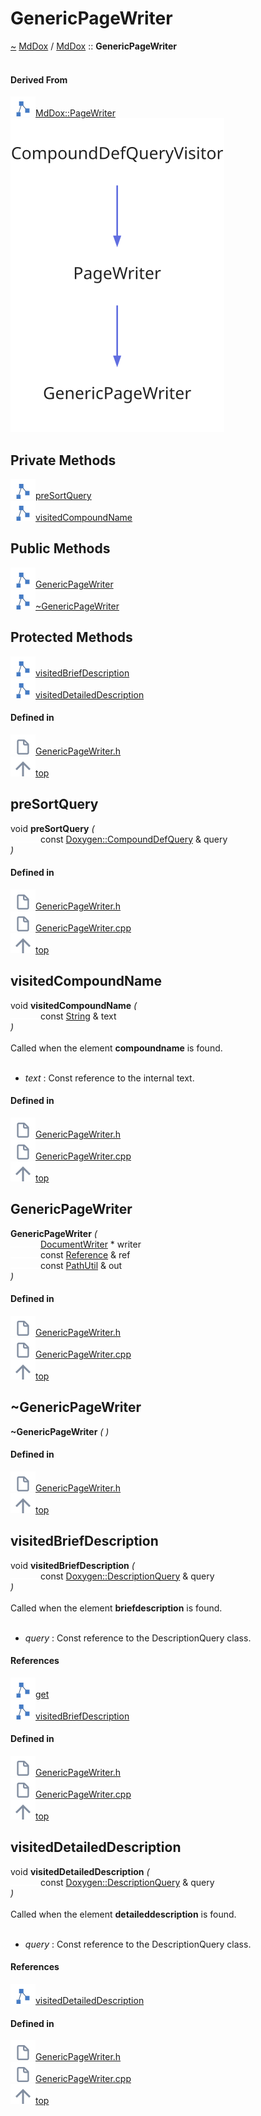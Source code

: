 <a id="genericpagewriter"></a>
<h1>GenericPageWriter</h1>
<a id="a01891"></a>
<a href="https://github.com/CharlesCarley/MdDox#~">~</a>
<a href="index.md#index">MdDox</a>
<span class="inline-text">/</span>
<a href="a01838.md#mddox">MdDox</a>
<span class="inline-text">::</span>
<span class="bold-text"><b>GenericPageWriter</b></span>
<br/>
<br/>
<a id="derived-from"></a>
<h4>Derived From</h4>
<div class="icon-link">
<img src="../images/class.svg"/><a href="a01955.md#pagewriter">MdDox::PageWriter</a>
</div>
<img src="../images/dot/internal-diagram-107.dot.svg"/><br/>
<a id="private-methods"></a>
<h2>Private Methods</h2>
<span class="icon-list-item"><a href="#presortquery" class="icon-list-item"><img src="../images/class.svg" class="icon-list-item"/><span class="icon-list-item">preSortQuery</span>
</a>
</span>
<br/>
<span class="icon-list-item"><a href="#visitedcompoundname" class="icon-list-item"><img src="../images/class.svg" class="icon-list-item"/><span class="icon-list-item">visitedCompoundName</span>
</a>
</span>
<br/>
<a id="public-methods"></a>
<h2>Public Methods</h2>
<span class="icon-list-item"><a href="#genericpagewriter" class="icon-list-item"><img src="../images/class.svg" class="icon-list-item"/><span class="icon-list-item">GenericPageWriter</span>
</a>
</span>
<br/>
<span class="icon-list-item"><a href="#~genericpagewriter" class="icon-list-item"><img src="../images/class.svg" class="icon-list-item"/><span class="icon-list-item">~GenericPageWriter</span>
</a>
</span>
<br/>
<a id="protected-methods"></a>
<h2>Protected Methods</h2>
<span class="icon-list-item"><a href="#visitedbriefdescription" class="icon-list-item"><img src="../images/class.svg" class="icon-list-item"/><span class="icon-list-item">visitedBriefDescription</span>
</a>
</span>
<br/>
<span class="icon-list-item"><a href="#visiteddetaileddescription" class="icon-list-item"><img src="../images/class.svg" class="icon-list-item"/><span class="icon-list-item">visitedDetailedDescription</span>
</a>
</span>
<br/>
<a id="defined-in"></a>
<h4>Defined in</h4>
<span class="icon-list-item"><a href="https://github.com/CharlesCarley/MdDox/blob/master/Source/MdDoxTree/GenericPageWriter.h#L34" class="icon-list-item"><img src="../images/file.svg" class="icon-list-item"/><span class="icon-list-item">GenericPageWriter.h</span>
</a>
</span>
<br/>
<span class="icon-list-item"><a href="#genericpagewriter" class="icon-list-item"><img src="../images/jumpToTop.svg" class="icon-list-item"/><span class="icon-list-item">top</span>
</a>
</span>
<a id="presortquery"></a>
<h2>preSortQuery</h2>
<span class="inline-text">void</span>
<span class="bold-text"><b>preSortQuery</b></span>
<span class="italic-text"><i>(</i></span>
<div class="paragraph">
<span class="paragraph"><img src="../images/horSpace24px.svg"/><span class="inline-text">const </span>
<a href="a02163.md#compounddefquery">Doxygen::CompoundDefQuery</a>
<span class="inline-text"> &amp;</span>
<span class="inline-text">query</span>
</span>
</div>
<span class="italic-text"><i>)</i></span>
<a id="defined-in"></a>
<h4>Defined in</h4>
<span class="icon-list-item"><a href="https://github.com/CharlesCarley/MdDox/blob/master/Source/MdDoxTree/GenericPageWriter.h#L36" class="icon-list-item"><img src="../images/file.svg" class="icon-list-item"/><span class="icon-list-item">GenericPageWriter.h</span>
</a>
</span>
<br/>
<span class="icon-list-item"><a href="https://github.com/CharlesCarley/MdDox/blob/master/Source/MdDoxTree/GenericPageWriter.cpp#L55" class="icon-list-item"><img src="../images/file.svg" class="icon-list-item"/><span class="icon-list-item">GenericPageWriter.cpp</span>
</a>
</span>
<br/>
<span class="icon-list-item"><a href="#genericpagewriter" class="icon-list-item"><img src="../images/jumpToTop.svg" class="icon-list-item"/><span class="icon-list-item">top</span>
</a>
</span>
<br/>
<a id="visitedcompoundname"></a>
<h2>visitedCompoundName</h2>
<span class="inline-text">void</span>
<span class="bold-text"><b>visitedCompoundName</b></span>
<span class="italic-text"><i>(</i></span>
<div class="paragraph">
<span class="paragraph"><img src="../images/horSpace24px.svg"/><span class="inline-text">const </span>
<a href="a01838.md#string">String</a>
<span class="inline-text"> &amp;</span>
<span class="inline-text">text</span>
</span>
</div>
<span class="italic-text"><i>)</i></span>
<br/>
<br/>
<span class="inline-text">Called when the element </span>
<span class="bold-text"><b>compoundname</b></span>
<span class="inline-text"> is found. </span>
<br/>
<br/>
<ul>
<li><span class="italic-text"><i>text</i></span>
<span class="inline-text">: </span>
<span class="inline-text">Const reference to the internal text. </span>
</li>
</ul>
<a id="defined-in"></a>
<h4>Defined in</h4>
<span class="icon-list-item"><a href="https://github.com/CharlesCarley/MdDox/blob/master/Source/MdDoxTree/GenericPageWriter.h#L38" class="icon-list-item"><img src="../images/file.svg" class="icon-list-item"/><span class="icon-list-item">GenericPageWriter.h</span>
</a>
</span>
<br/>
<span class="icon-list-item"><a href="https://github.com/CharlesCarley/MdDox/blob/master/Source/MdDoxTree/GenericPageWriter.cpp#L50" class="icon-list-item"><img src="../images/file.svg" class="icon-list-item"/><span class="icon-list-item">GenericPageWriter.cpp</span>
</a>
</span>
<br/>
<span class="icon-list-item"><a href="#genericpagewriter" class="icon-list-item"><img src="../images/jumpToTop.svg" class="icon-list-item"/><span class="icon-list-item">top</span>
</a>
</span>
<br/>
<a id="genericpagewriter"></a>
<h2>GenericPageWriter</h2>
<span class="bold-text"><b>GenericPageWriter</b></span>
<span class="italic-text"><i>(</i></span>
<div class="paragraph">
<span class="paragraph"><img src="../images/horSpace24px.svg"/><a href="a01871.md#documentwriter">DocumentWriter</a>
<span class="inline-text"> *</span>
<span class="inline-text">writer</span>
</span>
</div>
<div class="paragraph">
<span class="paragraph"><img src="../images/horSpace24px.svg"/><span class="inline-text">const </span>
<a href="a01979.md#reference">Reference</a>
<span class="inline-text"> &amp;</span>
<span class="inline-text">ref</span>
</span>
</div>
<div class="paragraph">
<span class="paragraph"><img src="../images/horSpace24px.svg"/><span class="inline-text">const </span>
<a href="a02091.md#pathutil">PathUtil</a>
<span class="inline-text"> &amp;</span>
<span class="inline-text">out</span>
</span>
</div>
<span class="italic-text"><i>)</i></span>
<a id="defined-in"></a>
<h4>Defined in</h4>
<span class="icon-list-item"><a href="https://github.com/CharlesCarley/MdDox/blob/master/Source/MdDoxTree/GenericPageWriter.h#L41" class="icon-list-item"><img src="../images/file.svg" class="icon-list-item"/><span class="icon-list-item">GenericPageWriter.h</span>
</a>
</span>
<br/>
<span class="icon-list-item"><a href="https://github.com/CharlesCarley/MdDox/blob/master/Source/MdDoxTree/GenericPageWriter.cpp#L32" class="icon-list-item"><img src="../images/file.svg" class="icon-list-item"/><span class="icon-list-item">GenericPageWriter.cpp</span>
</a>
</span>
<br/>
<span class="icon-list-item"><a href="#genericpagewriter" class="icon-list-item"><img src="../images/jumpToTop.svg" class="icon-list-item"/><span class="icon-list-item">top</span>
</a>
</span>
<br/>
<a id="~genericpagewriter"></a>
<h2>~GenericPageWriter</h2>
<span class="bold-text"><b>~GenericPageWriter</b></span>
<span class="italic-text"><i>(</i></span>
<span class="italic-text"><i>)</i></span>
<a id="defined-in"></a>
<h4>Defined in</h4>
<span class="icon-list-item"><a href="https://github.com/CharlesCarley/MdDox/blob/master/Source/MdDoxTree/GenericPageWriter.h#L42" class="icon-list-item"><img src="../images/file.svg" class="icon-list-item"/><span class="icon-list-item">GenericPageWriter.h</span>
</a>
</span>
<br/>
<span class="icon-list-item"><a href="#genericpagewriter" class="icon-list-item"><img src="../images/jumpToTop.svg" class="icon-list-item"/><span class="icon-list-item">top</span>
</a>
</span>
<br/>
<a id="visitedbriefdescription"></a>
<h2>visitedBriefDescription</h2>
<span class="inline-text">void</span>
<span class="bold-text"><b>visitedBriefDescription</b></span>
<span class="italic-text"><i>(</i></span>
<div class="paragraph">
<span class="paragraph"><img src="../images/horSpace24px.svg"/><span class="inline-text">const </span>
<a href="a02191.md#descriptionquery">Doxygen::DescriptionQuery</a>
<span class="inline-text"> &amp;</span>
<span class="inline-text">query</span>
</span>
</div>
<span class="italic-text"><i>)</i></span>
<br/>
<br/>
<span class="inline-text">Called when the element </span>
<span class="bold-text"><b>briefdescription</b></span>
<span class="inline-text"> is found. </span>
<br/>
<br/>
<ul>
<li><span class="italic-text"><i>query</i></span>
<span class="inline-text">: </span>
<span class="inline-text">Const reference to the DescriptionQuery class. </span>
</li>
</ul>
<a id="references"></a>
<h4>References</h4>
<div class="paragraph">
<span class="paragraph"><img src="../images/class.svg"/><a href="a02019.md#get">get</a>
</span>
</div>
<div class="paragraph">
<span class="paragraph"><img src="../images/class.svg"/><a href="a01955.md#visitedbriefdescription">visitedBriefDescription</a>
</span>
</div>
<a id="defined-in"></a>
<h4>Defined in</h4>
<span class="icon-list-item"><a href="https://github.com/CharlesCarley/MdDox/blob/master/Source/MdDoxTree/GenericPageWriter.h#L45" class="icon-list-item"><img src="../images/file.svg" class="icon-list-item"/><span class="icon-list-item">GenericPageWriter.h</span>
</a>
</span>
<br/>
<span class="icon-list-item"><a href="https://github.com/CharlesCarley/MdDox/blob/master/Source/MdDoxTree/GenericPageWriter.cpp#L39" class="icon-list-item"><img src="../images/file.svg" class="icon-list-item"/><span class="icon-list-item">GenericPageWriter.cpp</span>
</a>
</span>
<br/>
<span class="icon-list-item"><a href="#genericpagewriter" class="icon-list-item"><img src="../images/jumpToTop.svg" class="icon-list-item"/><span class="icon-list-item">top</span>
</a>
</span>
<br/>
<a id="visiteddetaileddescription"></a>
<h2>visitedDetailedDescription</h2>
<span class="inline-text">void</span>
<span class="bold-text"><b>visitedDetailedDescription</b></span>
<span class="italic-text"><i>(</i></span>
<div class="paragraph">
<span class="paragraph"><img src="../images/horSpace24px.svg"/><span class="inline-text">const </span>
<a href="a02191.md#descriptionquery">Doxygen::DescriptionQuery</a>
<span class="inline-text"> &amp;</span>
<span class="inline-text">query</span>
</span>
</div>
<span class="italic-text"><i>)</i></span>
<br/>
<br/>
<span class="inline-text">Called when the element </span>
<span class="bold-text"><b>detaileddescription</b></span>
<span class="inline-text"> is found. </span>
<br/>
<br/>
<ul>
<li><span class="italic-text"><i>query</i></span>
<span class="inline-text">: </span>
<span class="inline-text">Const reference to the DescriptionQuery class. </span>
</li>
</ul>
<a id="references"></a>
<h4>References</h4>
<div class="paragraph">
<span class="paragraph"><img src="../images/class.svg"/><a href="a01955.md#visiteddetaileddescription">visitedDetailedDescription</a>
</span>
</div>
<a id="defined-in"></a>
<h4>Defined in</h4>
<span class="icon-list-item"><a href="https://github.com/CharlesCarley/MdDox/blob/master/Source/MdDoxTree/GenericPageWriter.h#L46" class="icon-list-item"><img src="../images/file.svg" class="icon-list-item"/><span class="icon-list-item">GenericPageWriter.h</span>
</a>
</span>
<br/>
<span class="icon-list-item"><a href="https://github.com/CharlesCarley/MdDox/blob/master/Source/MdDoxTree/GenericPageWriter.cpp#L45" class="icon-list-item"><img src="../images/file.svg" class="icon-list-item"/><span class="icon-list-item">GenericPageWriter.cpp</span>
</a>
</span>
<br/>
<span class="icon-list-item"><a href="#genericpagewriter" class="icon-list-item"><img src="../images/jumpToTop.svg" class="icon-list-item"/><span class="icon-list-item">top</span>
</a>
</span>
<br/>
</div>
</div>
</body>
</html>
